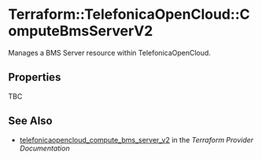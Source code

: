 # Terraform::TelefonicaOpenCloud::ComputeBmsServerV2

Manages a BMS Server resource within TelefonicaOpenCloud.

## Properties

TBC

## See Also

* [telefonicaopencloud_compute_bms_server_v2](https://www.terraform.io/docs/providers/telefonicaopencloud/r/compute_bms_server_v2.html) in the _Terraform Provider Documentation_